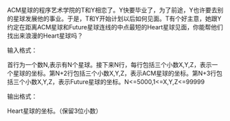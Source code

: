 ACM星球的程序艺术学院的T和Y相恋了。Y快要毕业了，为了前途，Y也许要去别的星球发展他的事业。于是，T和Y开始计划以后如何见面。T有个好主意，她跟Y约定在距离ACM星球和Future星球连线的中点最短的Heart星球见面，你能帮他们找出来浪漫的Heart星球吗？

输入格式： 

首行为一个数N,表示有N个星球。接下来N行，每行包括三个小数X,Y,Z，表示一个星球的坐标。第N+2行包括三个小数X,Y,Z，表示ACM星球的坐标。第N+3行包括三个小数X,Y,Z，表示Future星球的坐标。N<=5000,1<=X,Y,Z<=99999

输出格式：

Heart星球的坐标。（保留3位小数）
